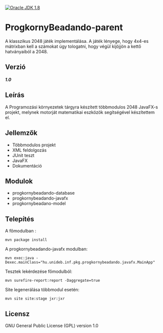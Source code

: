 
[![Oracle JDK 1.8](https://img.shields.io/badge/JDK-1.8-blue.svg?style=plastic)](http://www.oracle.com/technetwork/java/javase/downloads/index.html)

ProgkornyBeadando-parent
====
A klasszikus 2048 játék implementálása. A játék lényege, hogy 4x4-es mátrixban kell a számokat úgy tologatni, hogy végül kijöjjön a kettő hatványaiból a 2048.

Verzió
------
##### 1.0

Leírás
------
A Programozási környezetek tárgyra készített többmodulos 2048 JavaFX-s projekt, melynek motorját matematikai eszközök segítségével készítettem el.

Jellemzők
---------
  - Többmodulos projekt
  - XML feldolgozás
  - JUnit teszt
  - JavaFX
  - Dokumentáció
  
Modulok
-------
 - progkornybeadando-database
 - progkornybeadando-javafx
 - progkornybeadano-model

Telepítés
---------
 A főmodulban  :
 ````
 mvn package install
 ````
 A progkornybeadando-javafx modulban:
  ````
 mvn exec:java -Dexec.mainClass="hu.unideb.inf.pkg.progkornybeadando.javafx.MainApp"
 ````
 Tesztek lekérdezése főmodulból:
 ````
 mvn surefire-report:report -Daggregate=true
 ````
 Site legenerálása többmodul esetén:
 ````
 mvn site site:stage jxr:jxr
 ````
Licensz
-------

GNU General Public License (GPL) version 1.0
